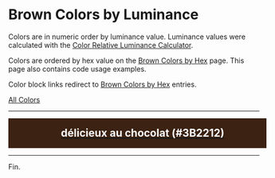 <!--suppress HtmlUnknownTarget -->
<style>
  div.color-block {
    text-align: center;
  }

  .color-block {
    width: 100%;
    margin: 0;
    padding: 0.5em;
  }

  .black-pass {
    color: black;
  }

  .white-pass {
    color: white;
  }
</style>

# Brown Colors by Luminance

Colors are in numeric order by luminance value. Luminance values were calculated with the
<a href="https://contrastchecker.online/color-relative-luminance-calculator" target="_blank" rel="noopener noreferrer">Color Relative Luminance Calculator</a>.

Colors are ordered by hex value on the [Brown Colors by Hex](./brown-colors-by-hex.md) page.
This page also contains code usage examples.

Color block links redirect to [Brown Colors by Hex](./brown-colors-by-hex.md) entries.

[All Colors](../all-colors.md)

----

<!-- luminance: 0.021175342 -->
<div class="color-block" style="background: #3B2212;">
  <a href="./brown-colors.html#délicieux-au-chocolat-3b2212">
    <h2 class="color-block white-pass">délicieux au chocolat (#3B2212)</h2>
  </a>
</div>

----

Fin.
